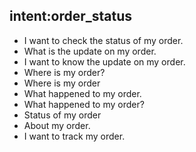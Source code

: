 ## intent:order_status
- I want to check the status of my order.
- What is the update on my order.
- I want to know the update on my order.
- Where is my order?
- Where is my order
- What happened to my order.
- What happened to my order?
- Status of my order
- About my order.
- I want to track my order.